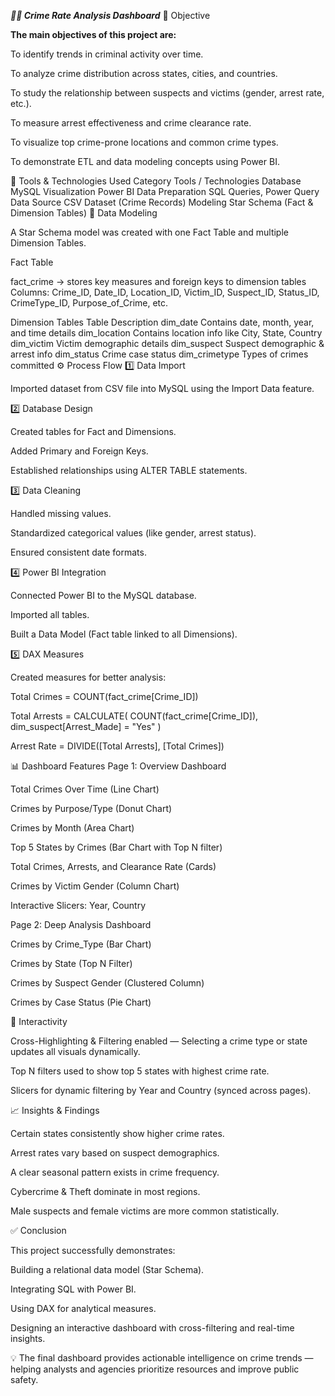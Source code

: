 ***🕵️‍♂️ Crime Rate Analysis Dashboard***
🎯 Objective

**The main objectives of this project are:**

To identify trends in criminal activity over time.

To analyze crime distribution across states, cities, and countries.

To study the relationship between suspects and victims (gender, arrest rate, etc.).

To measure arrest effectiveness and crime clearance rate.

To visualize top crime-prone locations and common crime types.

To demonstrate ETL and data modeling concepts using Power BI.

🧩 Tools & Technologies Used
Category	Tools / Technologies
Database	MySQL
Visualization	Power BI
Data Preparation	SQL Queries, Power Query
Data Source	CSV Dataset (Crime Records)
Modeling	Star Schema (Fact & Dimension Tables)
🧠 Data Modeling

A Star Schema model was created with one Fact Table and multiple Dimension Tables.

Fact Table

fact_crime → stores key measures and foreign keys to dimension tables
Columns: Crime_ID, Date_ID, Location_ID, Victim_ID, Suspect_ID, Status_ID, CrimeType_ID, Purpose_of_Crime, etc.

Dimension Tables
Table	Description
dim_date	Contains date, month, year, and time details
dim_location	Contains location info like City, State, Country
dim_victim	Victim demographic details
dim_suspect	Suspect demographic & arrest info
dim_status	Crime case status
dim_crimetype	Types of crimes committed
⚙️ Process Flow
1️⃣ Data Import

Imported dataset from CSV file into MySQL using the Import Data feature.

2️⃣ Database Design

Created tables for Fact and Dimensions.

Added Primary and Foreign Keys.

Established relationships using ALTER TABLE statements.

3️⃣ Data Cleaning

Handled missing values.

Standardized categorical values (like gender, arrest status).

Ensured consistent date formats.

4️⃣ Power BI Integration

Connected Power BI to the MySQL database.

Imported all tables.

Built a Data Model (Fact table linked to all Dimensions).

5️⃣ DAX Measures

Created measures for better analysis:

Total Crimes = COUNT(fact_crime[Crime_ID])

Total Arrests = 
CALCULATE(
    COUNT(fact_crime[Crime_ID]),
    dim_suspect[Arrest_Made] = "Yes"
)

Arrest Rate = DIVIDE([Total Arrests], [Total Crimes])

📊 Dashboard Features
Page 1: Overview Dashboard

Total Crimes Over Time (Line Chart)

Crimes by Purpose/Type (Donut Chart)

Crimes by Month (Area Chart)

Top 5 States by Crimes (Bar Chart with Top N filter)

Total Crimes, Arrests, and Clearance Rate (Cards)

Crimes by Victim Gender (Column Chart)

Interactive Slicers: Year, Country

Page 2: Deep Analysis Dashboard

Crimes by Crime_Type (Bar Chart)

Crimes by State (Top N Filter)

Crimes by Suspect Gender (Clustered Column)

Crimes by Case Status (Pie Chart)

🔄 Interactivity

Cross-Highlighting & Filtering enabled — Selecting a crime type or state updates all visuals dynamically.

Top N filters used to show top 5 states with highest crime rate.

Slicers for dynamic filtering by Year and Country (synced across pages).

📈 Insights & Findings

Certain states consistently show higher crime rates.

Arrest rates vary based on suspect demographics.

A clear seasonal pattern exists in crime frequency.

Cybercrime & Theft dominate in most regions.

Male suspects and female victims are more common statistically.

✅ Conclusion

This project successfully demonstrates:

Building a relational data model (Star Schema).

Integrating SQL with Power BI.

Using DAX for analytical measures.

Designing an interactive dashboard with cross-filtering and real-time insights.

💡 The final dashboard provides actionable intelligence on crime trends — helping analysts and agencies prioritize resources and improve public safety.
